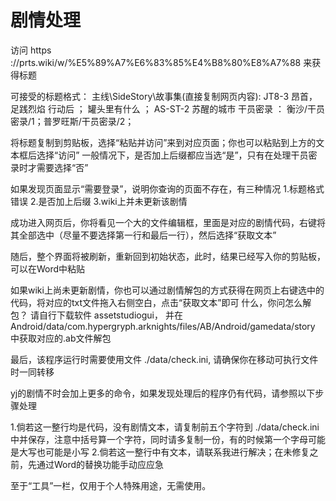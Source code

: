 # 剧情处理
访问 https ://prts.wiki/w/%E5%89%A7%E6%83%85%E4%B8%80%E8%A7%88 来获得标题

可接受的标题格式：
主线\SideStory\故事集(直接复制网页内容):  JT8-3 昂首，足践烈焰 行动后 ； 罐头里有什么 ； AS-ST-2 苏醒的城市
干员密录 ： 衡沙/干员密录/1；普罗旺斯/干员密录/2；

将标题复制到剪贴板，选择“粘贴并访问”来到对应页面；你也可以粘贴到上方的文本框后选择“访问”
一般情况下，是否加上后缀都应当选“是”，只有在处理干员密录时才需要选择“否”

如果发现页面显示“需要登录”，说明你查询的页面不存在，有三种情况
1.标题格式错误
2.是否加上后缀
3.wiki上并未更新该剧情

成功进入网页后，你将看见一个大的文件编辑框，里面是对应的剧情代码，右键将其全部选中（尽量不要选择第一行和最后一行），然后选择“获取文本”

随后，整个界面将被刷新，重新回到初始状态，此时，结果已经写入你的剪贴板，可以在Word中粘贴


如果wiki上尚未更新剧情，你也可以通过剧情解包的方式获得在网页上右键选中的代码，将对应的txt文件拖入右侧空白，点击“获取文本”即可
什么，你问怎么解包？
请自行下载软件 assetstudiogui， 并在 Android/data/com.hypergryph.arknights/files/AB/Android/gamedata/story 中获取对应的.ab文件解包


最后，该程序运行时需要使用文件 ./data/check.ini, 请确保你在移动可执行文件时一同转移

yj的剧情不时会加上更多的命令，如果发现处理后的程序仍有代码，请参照以下步骤处理

1.倘若这一整行均是代码，没有剧情文本，请复制前五个字符到 ./data/check.ini 中并保存，注意中括号算一个字符，同时请多复制一份，有的时候第一个字母可能是大写也可能是小写
2.倘若这一整行中有文本，请联系我进行解决；在未修复之前，先通过Word的替换功能手动应应急


至于“工具”一栏，仅用于个人特殊用途，无需使用。
